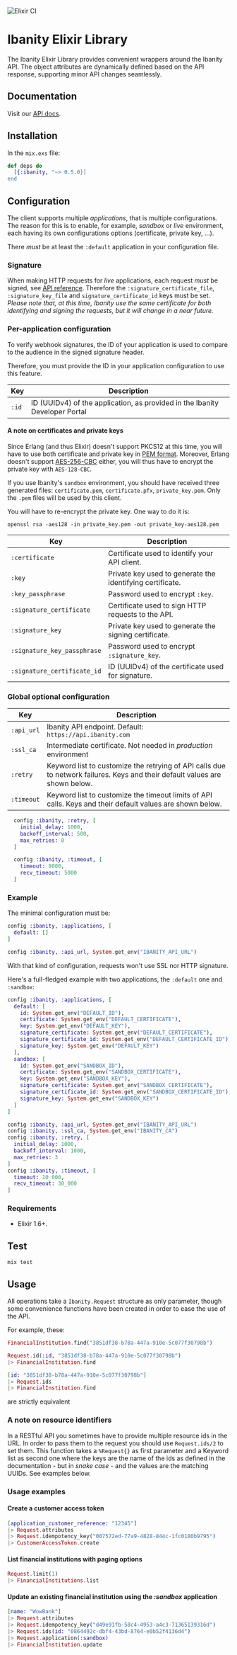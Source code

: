 ![Elixir CI](https://github.com/ibanity/ibanity-elixir/workflows/Elixir%20CI/badge.svg?branch=master)

# Ibanity Elixir Library

The Ibanity Elixir Library provides convenient wrappers around the Ibanity API. The object attributes are dynamically defined based on the API response, supporting minor API changes seamlessly.

## Documentation

Visit our [API docs](https://documentation.ibanity.com/api).

## Installation

In the `mix.exs` file:
```elixir
def deps do
  [{:ibanity, "~> 0.5.0}]
end
```

## Configuration

The client supports multiple _applications_, that is multiple configurations.
The reason for this is to enable, for example, _sandbox_ or _live_ environment, each having its own
configurations options (certificate, private key, ...).

There *must* be at least the `:default` application in your configuration file.

### Signature

When making HTTP requests for _live_ applications, each request *must* be signed, see [API reference](https://documentation.ibanity.com/api#signature). Therefore the `:signature_certificate_file`, `:signature_key_file` and `signature_certificate_id` keys must be set. *Please note that, at this time, Ibanity use the same certificate for both identifying and signing the requests, but it will change in a near future.*

### Per-application configuration

To verify webhook signatures, the ID of your application is used to compare to the audience in the signed signature header.

Therefore, you must provide the ID in your application configuration to use this feature.

Key | Description
--- | -----------
`:id` | ID (UUIDv4) of the application, as provided in the Ibanity Developer Portal

#### A note on certificates and private keys

Since Erlang (and thus Elixir) doesn't support PKCS12 at this time, you will have to use both certificate and private key in [PEM format](https://en.wikipedia.org/wiki/Privacy-Enhanced_Mail).
Moreover, Erlang doesn't support [AES-256-CBC](https://en.wikipedia.org/wiki/Advanced_Encryption_Standard) either, you will thus have to encrypt the private key with `AES-128-CBC`.

If you use Ibanity's `sandbox` environment, you should have received three generated files: `certificate.pem`, `certificate.pfx`, `private_key.pem`.
Only the `.pem` files will be used by this client.

You will have to re-encrypt the private key. One way to do it is:
```
openssl rsa -aes128 -in private_key.pem -out private_key-aes128.pem
```

Key | Description
--- | -----------
`:certificate` | Certificate used to identify your API client.
`:key` | Private key used to generate the identifying certificate.
`:key_passphrase` | Password used to encrypt `:key`.
`:signature_certificate` | Certificate used to sign HTTP requests to the API.
`:signature_key` | Private key used to generate the signing certificate.
`:signature_key_passphrase` | Password used to encrypt `:signature_key`.
`:signature_certificate_id` | ID (UUIDv4) of the certificate used for signature.

### Global optional configuration

Key | Description
--- | -----------
`:api_url` | Ibanity API endpoint. Default: `https://api.ibanity.com`
`:ssl_ca` | Intermediate certificate. Not needed in _production_ environment
`:retry` | Keyword list to customize the retrying of API calls due to network failures. Keys and their default values are shown below.
`:timeout` | Keyword list to customize the timeout limits of API calls. Keys and their default values are shown below.
```elixir
  config :ibanity, :retry, [
    initial_delay: 1000,
    backoff_interval: 500,
    max_retries: 0
  ]
```
```elixir
  config :ibanity, :timeout, [
    timeout: 8000,
    recv_timeout: 5000
  ]
```

### Example

The minimal configuration must be:
```elixir
config :ibanity, :applications, [
  default: []
]

config :ibanity, :api_url, System.get_env("IBANITY_API_URL")
```
With that kind of configuration, requests won't use SSL nor HTTP signature.

Here's a full-fledged example with two applications, the `:default` one and `:sandbox`:
```elixir
config :ibanity, :applications, [
  default: [
    id: System.get_env("DEFAULT_ID"),
    certificate: System.get_env("DEFAULT_CERTIFICATE"),
    key: System.get_env("DEFAULT_KEY"),
    signature_certificate: System.get_env("DEFAULT_CERTIFICATE"),
    signature_certificate_id: System.get_env("DEFAULT_CERTIFICATE_ID"),
    signature_key: System.get_env("DEFAULT_KEY")
  ],
  sandbox: [
    id: System.get_env("SANDBOX_ID"),
    certificate: System.get_env("SANDBOX_CERTIFICATE"),
    key: System.get_env("SANDBOX_KEY"),
    signature_certificate: System.get_env("SANDBOX_CERTIFICATE"),
    signature_certificate_id: System.get_env("SANDBOX_CERTIFICATE_ID"),
    signature_key: System.get_env("SANDBOX_KEY")
  ]
]

config :ibanity, :api_url, System.get_env("IBANITY_API_URL")
config :ibanity, :ssl_ca, System.get_env("IBANITY_CA")
config :ibanity, :retry, [
  initial_delay: 1000,
  backoff_interval: 1000,
  max_retries: 3
]
config :ibanity, :timeout, [
  timeout: 10_000,
  recv_timeout: 30_000
]
```

### Requirements

* Elixir 1.6+.

## Test

`mix test`

## Usage

All operations take a `Ibanity.Request` structure as only parameter, though some convenience functions have been created in order to ease the use of the API.

For example, these:
```elixir
FinancialInstitution.find("3851df38-b78a-447a-910e-5c077f30798b")
```
```elixir
Request.id(:id, "3851df38-b78a-447a-910e-5c077f30798b")
|> FinancialInstitution.find
```
```elixir
[id: "3851df38-b78a-447a-910e-5c077f30798b"]
|> Request.ids
|> FinancialInstitution.find
```
are strictly equivalent

### A note on resource identifiers

In a RESTful API you sometimes have to provide multiple resource ids in the URL.
In order to pass them to the request you should use `Request.ids/2` to set them.
This function takes a `%Request{}` as first parameter and a Keyword list as second one where the keys are the name of the ids as defined in the documentation - but in _snake case_ - and the values are the matching UUIDs.
See examples below.

### Usage examples

#### Create a customer access token

```elixir
[application_customer_reference: "12345"]
|> Request.attributes
|> Request.idempotency_key("007572ed-77a9-4828-844c-1fc0180b9795")
|> CustomerAccessToken.create
```

#### List financial institutions with paging options

```elixir
Request.limit(1)
|> FinancialInstitutions.list
```

#### Update an existing financial institution using the _:sandbox_ application

```elixir
[name: "WowBank"]
|> Request.attributes
|> Request.idempotency_key("d49e91fb-58c4-4953-a4c3-71365139316d")
|> Request.ids(id: "0864492c-dbf4-43bd-8764-e0b52f4136d4")
|> Request.application(:sandbox)
|> FinancialInstitution.update
```
